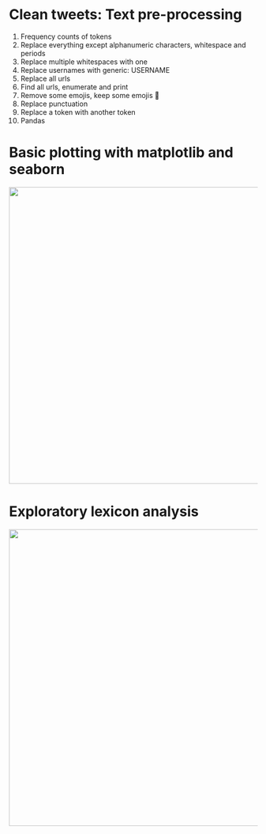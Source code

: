 # Clean tweets: Text pre-processing

1. Frequency counts of tokens
2. Replace everything except alphanumeric characters, whitespace and periods
3. Replace multiple whitespaces with one
4. Replace usernames with generic: USERNAME
5. Replace all urls
6. Find all urls, enumerate and print
7. Remove some emojis, keep some emojis 🤣
8. Replace punctuation
9. Replace a token with another token
10. Pandas

# Basic plotting with matplotlib and seaborn

<p align="left">
  <img src="https://github.com/suzana-ilic/misc/blob/master/plots.png" width="600"></p>

# Exploratory lexicon analysis

<p align="left">
  <img src="https://github.com/suzana-ilic/misc/blob/master/lexicon.png" width="600"></p>
